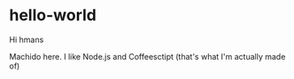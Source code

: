 # hello-world

Hi hmans

Machido here. I like Node.js and Coffeesctipt (that's what I'm actually made of)
